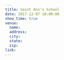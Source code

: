 ```yaml
---
title: Saint Ann's School
date: 2017-12-07 10:00:00
show_time: true
venue:
  name:
  address:
  city:
  state:
  zip:
link:
---
```



